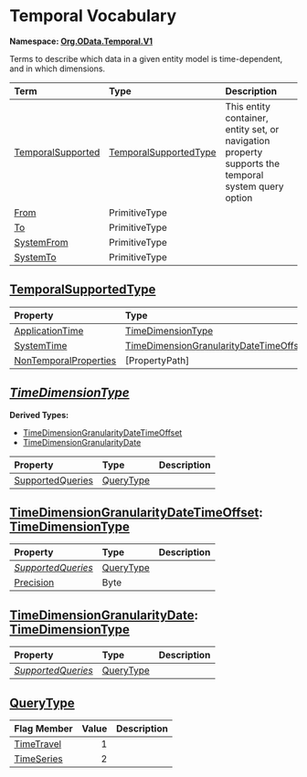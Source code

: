 # Temporal Vocabulary
**Namespace: [Org.OData.Temporal.V1](Org.OData.Temporal.V1.xml)**

Terms to describe which data in a given entity model is time-dependent, and in which dimensions.

Term|Type|Description
:---|:---|:----------
[TemporalSupported](Org.OData.Temporal.V1.xml#L73)|[TemporalSupportedType](#TemporalSupportedType)|<a name="TemporalSupported"></a>This entity container, entity set, or navigation property supports the temporal system query option
[From](Org.OData.Temporal.V1.xml#L110)|PrimitiveType|<a name="From"></a>
[To](Org.OData.Temporal.V1.xml#L115)|PrimitiveType|<a name="To"></a>
[SystemFrom](Org.OData.Temporal.V1.xml#L120)|PrimitiveType|<a name="SystemFrom"></a>
[SystemTo](Org.OData.Temporal.V1.xml#L125)|PrimitiveType|<a name="SystemTo"></a>

## <a name="TemporalSupportedType"></a>[TemporalSupportedType](Org.OData.Temporal.V1.xml#L79)


Property|Type|Description
:-------|:---|:----------
[ApplicationTime](Org.OData.Temporal.V1.xml#L80)|[TimeDimensionType](#TimeDimensionType)|
[SystemTime](Org.OData.Temporal.V1.xml#L81)|[TimeDimensionGranularityDateTimeOffset](#TimeDimensionGranularityDateTimeOffset)|
[NonTemporalProperties](Org.OData.Temporal.V1.xml#L82)|\[PropertyPath\]|

## <a name="TimeDimensionType"></a>[*TimeDimensionType*](Org.OData.Temporal.V1.xml#L87)


**Derived Types:**
- [TimeDimensionGranularityDateTimeOffset](#TimeDimensionGranularityDateTimeOffset)
- [TimeDimensionGranularityDate](#TimeDimensionGranularityDate)

Property|Type|Description
:-------|:---|:----------
[SupportedQueries](Org.OData.Temporal.V1.xml#L88)|[QueryType](#QueryType)|

## <a name="TimeDimensionGranularityDateTimeOffset"></a>[TimeDimensionGranularityDateTimeOffset](Org.OData.Temporal.V1.xml#L91): [TimeDimensionType](#TimeDimensionType)


Property|Type|Description
:-------|:---|:----------
[*SupportedQueries*](Org.OData.Temporal.V1.xml#L88)|[QueryType](#QueryType)|
[Precision](Org.OData.Temporal.V1.xml#L93)|Byte|

## <a name="TimeDimensionGranularityDate"></a>[TimeDimensionGranularityDate](Org.OData.Temporal.V1.xml#L98): [TimeDimensionType](#TimeDimensionType)


Property|Type|Description
:-------|:---|:----------
[*SupportedQueries*](Org.OData.Temporal.V1.xml#L88)|[QueryType](#QueryType)|

## <a name="QueryType"></a>[QueryType](Org.OData.Temporal.V1.xml#L102)


Flag Member|Value|Description
:-----|----:|:----------
[TimeTravel](Org.OData.Temporal.V1.xml#L103)|1|
[TimeSeries](Org.OData.Temporal.V1.xml#L104)|2|
